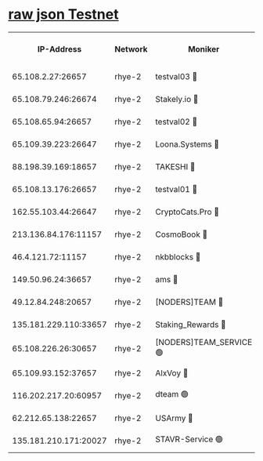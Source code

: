 
[raw json Testnet](https://rpc-check.quickt.stavr.tech/quickt/rpc-quickt-result.json)
=


<table><tr><th>IP-Address</th><th>Network</th><th>Moniker</th><th>Latest Block Height</th><th>Earliest Block Height</th><th>Catching Up</th><th>Tx Index</th><th>Voting Power</th><th>Scan Time</th></tr><tr><td>65.108.2.27:26657</td><td>rhye-2</td><td>testval03 🔴</td><td>1137833</td><td>1</td><td>False</td><td>on</td><td>11002050</td><td>2024-03-07T03:57:36.892822577UTC</td></tr><tr><td>65.108.79.246:26674</td><td>rhye-2</td><td>Stakely.io 🔴</td><td>1137834</td><td>1</td><td>False</td><td>on</td><td>10010</td><td>2024-03-07T03:57:39.246669973UTC</td></tr><tr><td>65.108.65.94:26657</td><td>rhye-2</td><td>testval02 🔴</td><td>1137834</td><td>1</td><td>False</td><td>on</td><td>11002050</td><td>2024-03-07T03:57:41.921502546UTC</td></tr><tr><td>65.109.39.223:26647</td><td>rhye-2</td><td>Loona.Systems 🔴</td><td>1137835</td><td>1</td><td>False</td><td>off</td><td>86949</td><td>2024-03-07T03:57:44.518639157UTC</td></tr><tr><td>88.198.39.169:18657</td><td>rhye-2</td><td>TAKESHI 🔴</td><td>1137835</td><td>1</td><td>False</td><td>off</td><td>40542</td><td>2024-03-07T03:57:45.076320104UTC</td></tr><tr><td>65.108.13.176:26657</td><td>rhye-2</td><td>testval01 🔴</td><td>1137835</td><td>1</td><td>False</td><td>on</td><td>13082010</td><td>2024-03-07T03:57:45.731644422UTC</td></tr><tr><td>162.55.103.44:26647</td><td>rhye-2</td><td>CryptoCats.Pro 🔴</td><td>1137841</td><td>1</td><td>False</td><td>off</td><td>9999</td><td>2024-03-07T03:58:17.740116285UTC</td></tr><tr><td>213.136.84.176:11157</td><td>rhye-2</td><td>CosmoBook 🔴</td><td>1137839</td><td>65301</td><td>False</td><td>off</td><td>1520417</td><td>2024-03-07T03:58:11.383254580UTC</td></tr><tr><td>46.4.121.72:11157</td><td>rhye-2</td><td>nkbblocks 🔴</td><td>1137832</td><td>70101</td><td>False</td><td>off</td><td>81084</td><td>2024-03-07T03:57:29.834773460UTC</td></tr><tr><td>149.50.96.24:36657</td><td>rhye-2</td><td>ams 🔴</td><td>1137838</td><td>133501</td><td>False</td><td>on</td><td>10732</td><td>2024-03-07T03:58:00.914705598UTC</td></tr><tr><td>49.12.84.248:20657</td><td>rhye-2</td><td>[NODERS]TEAM 🔴</td><td>1137837</td><td>146001</td><td>False</td><td>on</td><td>59690</td><td>2024-03-07T03:57:58.533511900UTC</td></tr><tr><td>135.181.229.110:33657</td><td>rhye-2</td><td>Staking_Rewards 🔴</td><td>1137835</td><td>149101</td><td>False</td><td>on</td><td>9900</td><td>2024-03-07T03:57:44.848077913UTC</td></tr><tr><td>65.108.226.26:30657</td><td>rhye-2</td><td>[NODERS]TEAM_SERVICE 🟢</td><td>1137835</td><td>241501</td><td>False</td><td>on</td><td>0</td><td>2024-03-07T03:57:45.419888465UTC</td></tr><tr><td>65.109.93.152:37657</td><td>rhye-2</td><td>AlxVoy 🔴</td><td>1137833</td><td>315173</td><td>False</td><td>on</td><td>150351</td><td>2024-03-07T03:57:34.265742663UTC</td></tr><tr><td>116.202.217.20:60957</td><td>rhye-2</td><td>dteam 🟢</td><td>1137834</td><td>421794</td><td>False</td><td>on</td><td>0</td><td>2024-03-07T03:57:42.156355698UTC</td></tr><tr><td>62.212.65.138:22657</td><td>rhye-2</td><td>USArmy 🔴</td><td>1129000</td><td>1102501</td><td>False</td><td>on</td><td>58774</td><td>2024-03-07T03:57:36.575661495UTC</td></tr><tr><td>135.181.210.171:20027</td><td>rhye-2</td><td>STAVR-Service 🟢</td><td>1137837</td><td>1135501</td><td>False</td><td>on</td><td>0</td><td>2024-03-07T03:57:56.257002692UTC</td></tr></table>